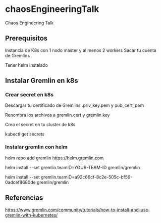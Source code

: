 # chaosEngineeringTalk
Chaos Engineering Talk


## Prerequisitos

Instancia de K8s con 1 nodo master y al menos 2 workers
Sacar tu cuenta de Gremlins

Tener helm instalado

## Instalar Gremlin en k8s

### Crear secret en k8s
Descargar tu certificado de Gremlins .priv_key.pem   y   pub_cert_pem

Renombra los archivos a gremlin.cert y gremlin.key

Crea el secret en tu cluster de k8s

kubectl get secrets

### Instalar gremlin con helm

helm repo add gremlin https://helm.gremlin.com

helm install --set gremlin.teamID=YOUR-TEAM-ID gremlin/gremlin

helm install --set gremlin.teamID=a92c66cf-8c2e-505c-bf59-0adcef8680de gremlin/gremlin



## Referencias

https://www.gremlin.com/community/tutorials/how-to-install-and-use-gremlin-with-kubernetes/

